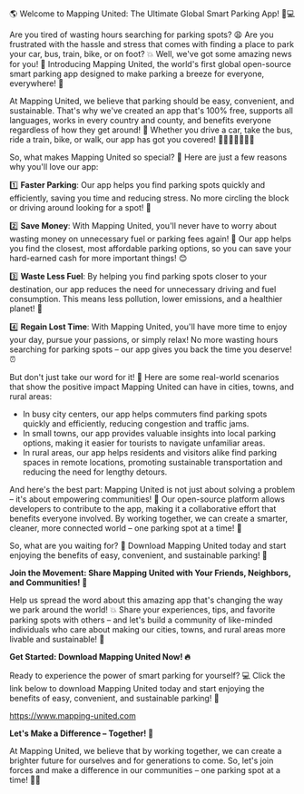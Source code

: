 🌎 Welcome to Mapping United: The Ultimate Global Smart Parking App! 🚗💻

Are you tired of wasting hours searching for parking spots? 😩 Are you frustrated with the hassle and stress that comes with finding a place to park your car, bus, train, bike, or on foot? 💥 Well, we've got some amazing news for you! 🎉 Introducing Mapping United, the world's first global open-source smart parking app designed to make parking a breeze for everyone, everywhere! 🌟

At Mapping United, we believe that parking should be easy, convenient, and sustainable. That's why we've created an app that's 100% free, supports all languages, works in every country and county, and benefits everyone regardless of how they get around! 🎉 Whether you drive a car, take the bus, ride a train, bike, or walk, our app has got you covered! 🚗🚌🚂🚴‍♀️🏃‍♂️

So, what makes Mapping United so special? 🤔 Here are just a few reasons why you'll love our app:

1️⃣ **Faster Parking**: Our app helps you find parking spots quickly and efficiently, saving you time and reducing stress. No more circling the block or driving around looking for a spot! 🚫

2️⃣ **Save Money**: With Mapping United, you'll never have to worry about wasting money on unnecessary fuel or parking fees again! 💸 Our app helps you find the closest, most affordable parking options, so you can save your hard-earned cash for more important things! 😊

3️⃣ **Waste Less Fuel**: By helping you find parking spots closer to your destination, our app reduces the need for unnecessary driving and fuel consumption. This means less pollution, lower emissions, and a healthier planet! 🌿

4️⃣ **Regain Lost Time**: With Mapping United, you'll have more time to enjoy your day, pursue your passions, or simply relax! No more wasting hours searching for parking spots – our app gives you back the time you deserve! ⏰

But don't just take our word for it! 💬 Here are some real-world scenarios that show the positive impact Mapping United can have in cities, towns, and rural areas:

* In busy city centers, our app helps commuters find parking spots quickly and efficiently, reducing congestion and traffic jams.
* In small towns, our app provides valuable insights into local parking options, making it easier for tourists to navigate unfamiliar areas.
* In rural areas, our app helps residents and visitors alike find parking spaces in remote locations, promoting sustainable transportation and reducing the need for lengthy detours.

And here's the best part: Mapping United is not just about solving a problem – it's about empowering communities! 💪 Our open-source platform allows developers to contribute to the app, making it a collaborative effort that benefits everyone involved. By working together, we can create a smarter, cleaner, more connected world – one parking spot at a time! 🌈

So, what are you waiting for? 🤔 Download Mapping United today and start enjoying the benefits of easy, convenient, and sustainable parking! 🚀

**Join the Movement: Share Mapping United with Your Friends, Neighbors, and Communities! 📢**

Help us spread the word about this amazing app that's changing the way we park around the world! 💥 Share your experiences, tips, and favorite parking spots with others – and let's build a community of like-minded individuals who care about making our cities, towns, and rural areas more livable and sustainable! 🌟

**Get Started: Download Mapping United Now! 🔥**

Ready to experience the power of smart parking for yourself? 💻 Click the link below to download Mapping United today and start enjoying the benefits of easy, convenient, and sustainable parking! 🚀

https://www.mapping-united.com

**Let's Make a Difference – Together! 🌈**

At Mapping United, we believe that by working together, we can create a brighter future for ourselves and for generations to come. So, let's join forces and make a difference in our communities – one parking spot at a time! 💪🌟